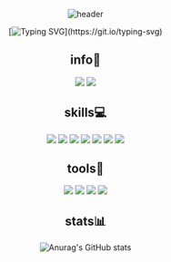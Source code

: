 <div align="center">

![header](https://capsule-render.vercel.app/api?type=waving&color=926ecc&height=300&section=header&text=Hyemin%20Choi&fontSize=90&fontColor=ffffff)
 
[![Typing SVG](https://readme-typing-svg.herokuapp.com?duration=7000&color=89449F&center=true&width=700&lines=Welcome+to+my+GitHub!;Everything+in+your+world+is+created+by+what+you+think.)](https://git.io/typing-svg)
</div>
<div align="center">
<h2>info🌱</h2>
 </div>
<div align="center">
 
<a href="https://www.instagram.com/chm.__proto__"><img src="https://img.shields.io/badge/Instagram-c06bbe?style=flat&logo=Instagram&logoColor=FFFFFF"/></a>
<a href="https://velog.io/@chm0202"><img src="https://img.shields.io/badge/Velog-20C997?style=flat&logo=Velog&logoColor=FFFFFF"/></a>
</div>
<div align="center">
<h2>skills💻</h2>
 </div>
<div align="center">
 
<img src="https://img.shields.io/badge/Java-007396?style=flat&logo=Java&logoColor=FFFFFF"/> <img src="https://img.shields.io/badge/C-A8B9CC?style=flat&logo=C&logoColor=FFFFFF"/>
<img src="https://img.shields.io/badge/Python-3776AB?style=flat&logo=Python&logoColor=FFFFFF"/>
<img src="https://img.shields.io/badge/Javascript-F7DF1E?style=flat&logo=JavaScript&logoColor=FFFFFF"/>
<img src="https://img.shields.io/badge/Kotlin-7F52FF?style=flat&logo=Kotlin&logoColor=FFFFFF"/>
<img src="https://img.shields.io/badge/HTML5-E34F26?style=flat&logo=HTML5&logoColor=FFFFFF"/>
<img src="https://img.shields.io/badge/CSS3-1572B6?style=flat&logo=CSS3&logoColor=FFFFFF"/>
 </div>
<div align="center">
<h2>tools🔧</h2>
 </div>
<div align="center">
 
<img src="https://img.shields.io/badge/IntelliJ-000000?style=flat&logo=IntelliJ IDEA&logoColor=FFFFFF"/>
<img src="https://img.shields.io/badge/VisualStudio-5C2D91?style=flat&logo=Visual Studio&logoColor=FFFFFF"/>
<img src="https://img.shields.io/badge/VisualStudioCode-007ACC?style=flat&logo=Visual Studio Code&logoColor=FFFFFF"/>
<img src="https://img.shields.io/badge/AndroidStudio-3DDC84?style=flat&logo=Android Studio&logoColor=FFFFFF"/>
</div>
<div align="center">
<h2>stats📊</h2>
 </div>
<div align="center">
 
![Anurag's GitHub stats](https://github-readme-stats.vercel.app/api?username=hyennin&show_icons=true&title_color=c06bbe&text_color=FFFFFF&icon_color=f6e06a&bg_color=000000)
</div>
